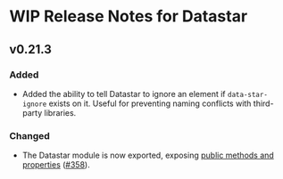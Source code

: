 # WIP Release Notes for Datastar

## v0.21.3

### Added

- Added the ability to tell Datastar to ignore an element if `data-star-ignore` exists on it. Useful for preventing naming conflicts with third-party libraries.

### Changed

- The Datastar module is now exported, exposing [public methods and properties](https://data-star.dev/reference/javascript_api) ([#358](https://github.com/starfederation/datastar/issues/358)).
